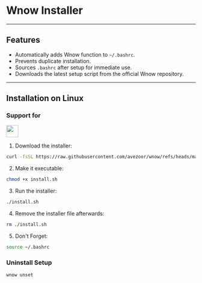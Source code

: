# Wnow Installer
---

## Features

* Automatically adds Wnow function to `~/.bashrc`.
* Prevents duplicate installation.
* Sources `.bashrc` after setup for immediate use.
* Downloads the latest setup script from the official Wnow repository.

---
  
## Installation on Linux

### Support for
<img src="https://icons.iconarchive.com/icons/papirus-team/papirus-apps/128/distributor-logo-linux-mint-icon.png" width="32" height="32">

1. Download the installer:

```bash
curl -fsSL https://raw.githubusercontent.com/avezoor/wnow/refs/heads/main/install.sh -o install.sh
````

2. Make it executable:

```bash
chmod +x install.sh
```

3. Run the installer:

```bash
./install.sh
```

4. Remove the installer file afterwards:

```bash
rm ./install.sh
```

5. Don't Forget:

```bash
source ~/.bashrc
```

### Uninstall Setup

```bash
wnow unset
```
